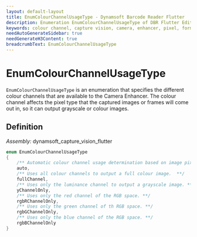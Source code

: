 ```yaml
---
layout: default-layout
title: EnumColourChannelUsageType - Dynamsoft Barcode Reader Flutter
description: Enumeration EnumColourChannelUsageType of DBR Flutter Edition defines the available colour channels for the Camera Enhancer to use when capturing images or frames
keywords: colour channel, capture vision, camera, enhancer, pixel, format
needAutoGenerateSidebar: true
needGenerateH3Content: true
breadcrumbText: EnumColourChannelUsageType
---
```


# EnumColourChannelUsageType

`EnumColourChannelUsageType` is an enumeration that specifies the different colour channels that are available to the Camera Enhancer. The colour channel affects the pixel type that the captured images or frames will come out in, so it can output grayscale or colour images.

## Definition

*Assembly:* dynamsoft_capture_vision_flutter

```dart
enum EnumColourChannelUsageType
{
    /** Automatic colour channel usage determination based on image pixel format and scene. **/
    auto,
    /** Uses all colour channels to output a full colour image.  **/
    fullChannel,
    /** Uses only the luminance channel to output a grayscale image. **/
    yChannelOnly,
    /** Uses only the red channel of the RGB space. **/
    rgbRChannelOnly,
    /** Uses only the green channel of th RGB space. **/
    rgbGChannelOnly,
    /** Uses only the blue channel of the RGB space. **/
    rgbBChannelOnly
}
```
